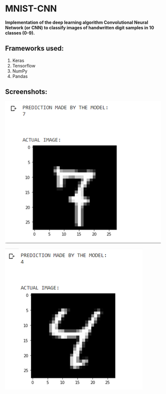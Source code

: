 # MNIST-CNN

**Implementation of the deep learning algorithm Convolutional Neural Network (or CNN) to classify images of handwritten digit samples in 10 classes (0-9).**

## Frameworks used:
1. Keras
2. Tensorflow
3. NumPy
4. Pandas

## Screenshots:

![1](Images/Screenshot%202021-04-10%20190844.png)

![2](Images/Screenshot%202021-04-10%20191232.png)

